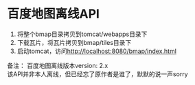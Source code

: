 # 百度地图离线API

1. 将整个bmap目录拷贝到tomcat/webapps目录下
2. 下载瓦片，将瓦片拷贝到bmap/tiles目录下
3. 启动tomcat，访问[http://localhost:8080/bmap/index.html](http://localhost:8080/bmap/index.html)

备注：
百度地图离线版本version: 2.x <br>
该API并非本人离线，但已经忘了原作者是谁了，默默的说一声sorry


